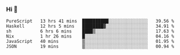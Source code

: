 ### Hi 👋

<!--START_SECTION:waka-->

```text
PureScript   13 hrs 41 mins  ██████████░░░░░░░░░░░░░░░   39.56 %
Haskell      12 hrs 5 mins   ████████▓░░░░░░░░░░░░░░░░   34.91 %
sh           6 hrs 6 mins    ████▒░░░░░░░░░░░░░░░░░░░░   17.63 %
Nix          1 hr 26 mins    █░░░░░░░░░░░░░░░░░░░░░░░░   04.16 %
JavaScript   40 mins         ▒░░░░░░░░░░░░░░░░░░░░░░░░   01.95 %
JSON         19 mins         ▒░░░░░░░░░░░░░░░░░░░░░░░░   00.94 %
```

<!--END_SECTION:waka-->
